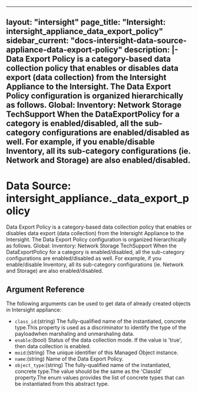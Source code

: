 
---
layout: "intersight"
page_title: "Intersight: intersight_appliance_data_export_policy"
sidebar_current: "docs-intersight-data-source-appliance-data-export-policy"
description: |-
Data Export Policy is a category-based data collection policy that enables or disables
data export (data collection) from the Intersight Appliance to the Intersight. The Data
Export Policy configuration is organized hierarchically as follows.
  Global:
     Inventory:
        Network
        Storage
     TechSupport
When the DataExportPolicy for a category is enabled/disabled, all the sub-category configurations
are enabled/disabled as well. For example, if you enable/disable Inventory, all its sub-category
configurations (ie. Network and Storage) are also enabled/disabled.
---

# Data Source: intersight_appliance._data_export_policy
Data Export Policy is a category-based data collection policy that enables or disables
data export (data collection) from the Intersight Appliance to the Intersight. The Data
Export Policy configuration is organized hierarchically as follows.
  Global:
     Inventory:
        Network
        Storage
     TechSupport
When the DataExportPolicy for a category is enabled/disabled, all the sub-category configurations
are enabled/disabled as well. For example, if you enable/disable Inventory, all its sub-category
configurations (ie. Network and Storage) are also enabled/disabled.
## Argument Reference
The following arguments can be used to get data of already created objects in Intersight appliance:
* `class_id`:(string) The fully-qualified name of the instantiated, concrete type.This property is used as a discriminator to identify the type of the payloadwhen marshaling and unmarshaling data. 
* `enable`:(bool) Status of the data collection mode. If the value is 'true', then data collection is enabled. 
* `moid`:(string) The unique identifier of this Managed Object instance. 
* `name`:(string) Name of the Data Export Policy. 
* `object_type`:(string) The fully-qualified name of the instantiated, concrete type.The value should be the same as the 'ClassId' property.The enum values provides the list of concrete types that can be instantiated from this abstract type. 
